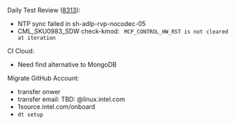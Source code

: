 Daily Test Review ([8313](https://sof-ci.sh.intel.com/#/result/planresultdetail/8313)):

* NTP sync failed in sh-adlp-rvp-nocodec-05
* CML_SKU0983_SDW check-kmod: ` MCP_CONTROL_HW_RST is not cleared at iteration`

CI Cloud:

* Need find alternative to MongoDB

Migrate GitHub Account:

* transfer onwer
* transfer email: TBD: @linux.intel.com
* 1source.intel.com/onboard
* `dt setup`
